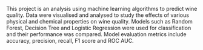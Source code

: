 This project is an analysis using machine learning algorithms to predict wine quality. Data were visualised and analysed to study the effects of various physical and chemical properties on wine quality. Models such as Random Forest, Decision Tree and Logistic Regression were used for classification and their performance was compared. Model evaluation metrics include accuracy, precision, recall, F1 score and ROC AUC.

